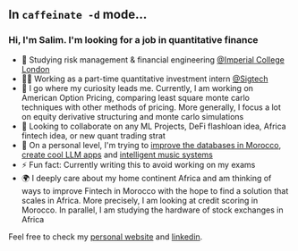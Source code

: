##  In `caffeinate -d` mode...
### Hi, I'm Salim. I'm looking for a job in quantitative finance
- 🔭 Studying risk management & financial engineering [@Imperial College London](https://www.imperial.ac.uk/)
- 👨‍💻 Working as a part-time quantitative investment intern [@Sigtech](https://sigtech.com/)
- 🌱 I go where my curiosity leads me. Currently, I am working on American Option Pricing, comparing least square monte carlo techniques with other methods of pricing. More generally, I focus a lot on equity derivative structuring and monte carlo simulations
- 👯 Looking to collaborate on any ML Projects, DeFi flashloan idea, Africa fintech idea, or new quant trading strat
- 🤔 On a personal level, I'm trying to [improve the databases in Morocco](https://github.com/milas-melt/Moroccan-Databases), [create cool LLM apps](https://github.com/milas-melt/multi-character-AI-bot) and [intelligent music systems](https://github.com/milas-melt/dj_station)
- ⚡ Fun fact: Currently writing this to avoid working on my exams
- 🌍 I deeply care about my home continent Africa and am thinking of ways to improve Fintech in Morocco with the hope to find a solution that scales in Africa. More precisely, I am looking at credit scoring in Morocco. In parallel, I am studying the hardware of stock exchanges in Africa

Feel free to check my [personal website](http://www.salimtlemcani.com/) and [linkedin](https://www.linkedin.com/in/salim-tlem%C3%A7ani-770858148/).
